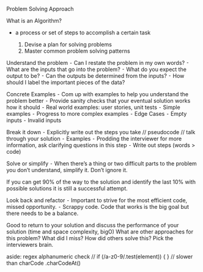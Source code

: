 Problem Solving Approach

What is an Algorithm?
 - a process or set of steps to accomplish a certain task

	1.	Devise a plan for solving problems
	2.	Master common problem solving patterns

Understand the problem
	⁃	Can I restate the problem in my own words?
	⁃	What are the inputs that go into the problem?
	⁃	What do you expect the output to be?
	⁃	Can the outputs be determined from the inputs?
	⁃	How should I label the important pieces of the data?

Concrete Examples
	⁃	Com up with examples to help you understand the problem better
	⁃	Provide sanity checks that your eventual solution works how it should
	⁃	Real world examples: user stories, unit tests
	⁃	Simple examples
	⁃	Progress to more complex examples
	⁃	Edge Cases
	⁃	Empty inputs
	⁃	Invalid inputs

Break it down
	⁃	Explicitly write out the steps you take // pseudocode // talk through your solution
	⁃	Examples
	⁃	Prodding the interviewer for more information, ask clarifying questions in this step
	⁃	Write out steps (words > code) 

Solve or simplify
	⁃	When there’s a thing or two difficult parts to the problem you don’t understand, simplify it. Don’t ignore it. 

If you can get 90% of the way to the solution and identify the last 10% with possible solutions it is still a successful attempt. 

Look back and refactor
	⁃	Important to strive for the most efficient code, missed opportunity.
	⁃	Scrappy code. Code that works is the big goal but there needs to be a balance. 


Good to return to your solution and discuss the performance of your solution (time and space complexity, bigO)
What are other approaches for this problem? What did I miss? How did others solve this? Pick the interviewers brain. 


aside: 
regex alphanumeric check  // if (/a-z0-9/.test(element)) { } // slower than charCode
.charCodeAt() 

